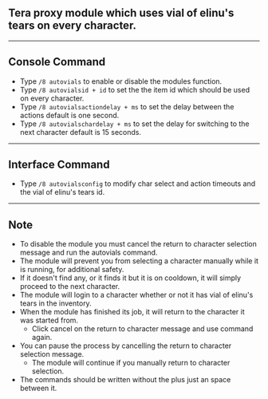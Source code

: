 ## Tera proxy module which uses vial of elinu's tears on every character.

---

## Console Command
- Type `/8 autovials` to enable or disable the modules function.
- Type `/8 autovialsid + id` to set the the item id which should be used on every character.
- Type `/8 autovialsactiondelay + ms` to set the delay between the actions default is one second.
- Type `/8 autovialschardelay + ms` to set the delay for switching to the next character default is 15 seconds.

---

## Interface Command
- Type `/8 autovialsconfig` to modify char select and action timeouts and the vial of elinu's tears id.

---

## Note
- To disable the module you must cancel the return to character selection message and run the autovials command.
- The module will prevent you from selecting a character manually while it is running, for additional safety.
- If it doesn't find any, or it finds it but it is on cooldown, it will simply proceed to the next character.
- The module will login to a character whether or not it has vial of elinu's tears in the inventory.
- When the module has finished its job, it will return to the character it was started from.
    - Click cancel on the return to character message and use command again.
- You can pause the process by cancelling the return to character selection message.
    - The module will continue if you manually return to character selection.
- The commands should be written without the plus just an space between it.